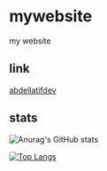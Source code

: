 # mywebsite
my website

## link
[abdellatifdev](https://abdellatifdev.xyz/)

## stats
![Anurag's GitHub stats](https://github-readme-stats.vercel.app/api?username=abdellatif-dev&show_icons=true&theme=radical)

[![Top Langs](https://github-readme-stats.vercel.app/api/top-langs/?username=abdellatif-dev&layout=compact)](https://github.com/abdellatif-dev/github-readme-stats)
